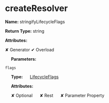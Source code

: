 # createResolver

**Name:**
stringifyLifecycleFlags

**Return Type:**
string

**Attributes:**

✘ Generator
✔ Overload

&nbsp;&nbsp;&nbsp;&nbsp;&nbsp;**Parameters:**
&nbsp;&nbsp;&nbsp;&nbsp;&nbsp;
```
flags
```

&nbsp;&nbsp;&nbsp;&nbsp;&nbsp;**Type:**
&nbsp;&nbsp;&nbsp;&nbsp;&nbsp;[LifecycleFlags](https://gitbook-18.gitbook.io/au/runtime/flags/enums/lifecycleflags)

&nbsp;&nbsp;&nbsp;&nbsp;&nbsp;**Attributes:**

&nbsp;&nbsp;&nbsp;&nbsp;&nbsp;✘ Optional
&nbsp;&nbsp;&nbsp;&nbsp;&nbsp;✘ Rest
&nbsp;&nbsp;&nbsp;&nbsp;&nbsp;✘ Parameter Property
